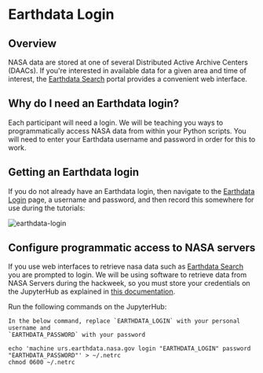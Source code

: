 # Earthdata Login

## Overview

NASA data are stored at one of several Distributed Active Archive Centers (DAACs). If you're interested in available data for a given area and time of interest, the [Earthdata Search](https://earthdata.nasa.gov/) portal provides a convenient web interface.

## Why do I need an Earthdata login?

Each participant will need a login. We will be teaching you ways to programmatically access NASA data from within your Python scripts. You will need to enter your Earthdata username and password in order for this to work.

## Getting an Earthdata login

If you do not already have an Earthdata login, then navigate to the [Earthdata Login](https://urs.earthdata.nasa.gov/) page, a username and password, and then record this somewhere for use during the tutorials:

![earthdata-login](./img/earthdata-login.png)

## Configure programmatic access to NASA servers

If you use web interfaces to retrieve nasa data such as
[Earthdata Search](https://earthdata.nasa.gov/) you are prompted to login.
We will be using software to retrieve data from NASA Servers during the hackweek,
so you must store your credentials on the JupyterHub as explained in
[this documentation](https://wiki.earthdata.nasa.gov/display/EL/How+To+Access+Data+With+cURL+And+Wget).

Run the following commands on the JupyterHub:

```{important}
In the below command, replace `EARTHDATA_LOGIN` with your personal username and
`EARTHDATA_PASSWORD` with your password
```

```shell
echo 'machine urs.earthdata.nasa.gov login "EARTHDATA_LOGIN" password "EARTHDATA_PASSWORD"' > ~/.netrc
chmod 0600 ~/.netrc
```
